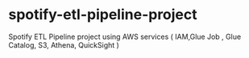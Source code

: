 # spotify-etl-pipeline-project
Spotify ETL Pipeline project using AWS services ( IAM,Glue Job , Glue Catalog, S3, Athena, QuickSight )
